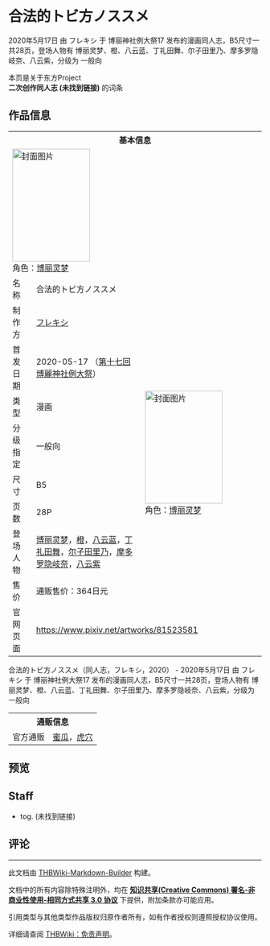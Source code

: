 # 合法的トビ方ノススメ

<!-- source html: G:\repos\THBWiki-Markdown-Builder\THBWikiMarkdown\Temp\main\6\65\ns0%3A%E5%90%88%E6%B3%95%E7%9A%84%E3%83%88%E3%83%93%E6%96%B9%E3%83%8E%E3%82%B9%E3%82%B9%E3%83%A1.html -->

2020年5月17日 由 フレキシ 于 博丽神社例大祭17 发布的漫画同人志，B5尺寸一共28页，登场人物有 博丽灵梦、橙、八云蓝、丁礼田舞、尔子田里乃、摩多罗隐岐奈、八云紫，分级为 一般向

本页是关于东方Project  
 **二次创作同人志 (未找到链接)** 的词条
## 作品信息

<table><tbody><tr><th colspan="3">基本信息</th></tr><tr><td class="cover-artwork-mobile" colspan="2"><a href="./文件-合法的トビ方ノススメ封面.jpg.md" class="image" title="封面图片"><img alt="封面图片" src="https://upload.thwiki.cc/thumb/f/f3/%E5%90%88%E6%B3%95%E7%9A%84%E3%83%88%E3%83%93%E6%96%B9%E3%83%8E%E3%82%B9%E3%82%B9%E3%83%A1%E5%B0%81%E9%9D%A2.jpg/154px-%E5%90%88%E6%B3%95%E7%9A%84%E3%83%88%E3%83%93%E6%96%B9%E3%83%8E%E3%82%B9%E3%82%B9%E3%83%A1%E5%B0%81%E9%9D%A2.jpg" decoding="async" loading="lazy" width="154" height="224" srcset="https://upload.thwiki.cc/thumb/f/f3/%E5%90%88%E6%B3%95%E7%9A%84%E3%83%88%E3%83%93%E6%96%B9%E3%83%8E%E3%82%B9%E3%82%B9%E3%83%A1%E5%B0%81%E9%9D%A2.jpg/231px-%E5%90%88%E6%B3%95%E7%9A%84%E3%83%88%E3%83%93%E6%96%B9%E3%83%8E%E3%82%B9%E3%82%B9%E3%83%A1%E5%B0%81%E9%9D%A2.jpg 1.5x, https://upload.thwiki.cc/thumb/f/f3/%E5%90%88%E6%B3%95%E7%9A%84%E3%83%88%E3%83%93%E6%96%B9%E3%83%8E%E3%82%B9%E3%82%B9%E3%83%A1%E5%B0%81%E9%9D%A2.jpg/308px-%E5%90%88%E6%B3%95%E7%9A%84%E3%83%88%E3%83%93%E6%96%B9%E3%83%8E%E3%82%B9%E3%82%B9%E3%83%A1%E5%B0%81%E9%9D%A2.jpg 2x" data-file-width="1100" data-file-height="1600"></a><div class="cover-char">角色：<a href="./博丽灵梦.md" title="博丽灵梦">博丽灵梦</a></div></td>
</tr><tr><td class="label">名称</td><td colspan="2"> 合法的トビ方ノススメ </td></tr><tr><td class="label">制作方</td><td><a href="./フレキシ.md" title="フレキシ">フレキシ</a></td><td class="cover-artwork" rowspan="8" style="min-width:224px;"><a href="./文件-合法的トビ方ノススメ封面.jpg.md" class="image" title="封面图片"><img alt="封面图片" src="https://upload.thwiki.cc/thumb/f/f3/%E5%90%88%E6%B3%95%E7%9A%84%E3%83%88%E3%83%93%E6%96%B9%E3%83%8E%E3%82%B9%E3%82%B9%E3%83%A1%E5%B0%81%E9%9D%A2.jpg/154px-%E5%90%88%E6%B3%95%E7%9A%84%E3%83%88%E3%83%93%E6%96%B9%E3%83%8E%E3%82%B9%E3%82%B9%E3%83%A1%E5%B0%81%E9%9D%A2.jpg" decoding="async" loading="lazy" width="154" height="224" srcset="https://upload.thwiki.cc/thumb/f/f3/%E5%90%88%E6%B3%95%E7%9A%84%E3%83%88%E3%83%93%E6%96%B9%E3%83%8E%E3%82%B9%E3%82%B9%E3%83%A1%E5%B0%81%E9%9D%A2.jpg/231px-%E5%90%88%E6%B3%95%E7%9A%84%E3%83%88%E3%83%93%E6%96%B9%E3%83%8E%E3%82%B9%E3%82%B9%E3%83%A1%E5%B0%81%E9%9D%A2.jpg 1.5x, https://upload.thwiki.cc/thumb/f/f3/%E5%90%88%E6%B3%95%E7%9A%84%E3%83%88%E3%83%93%E6%96%B9%E3%83%8E%E3%82%B9%E3%82%B9%E3%83%A1%E5%B0%81%E9%9D%A2.jpg/308px-%E5%90%88%E6%B3%95%E7%9A%84%E3%83%88%E3%83%93%E6%96%B9%E3%83%8E%E3%82%B9%E3%82%B9%E3%83%A1%E5%B0%81%E9%9D%A2.jpg 2x" data-file-width="1100" data-file-height="1600"></a><div class="cover-char">角色：<a href="./博丽灵梦.md" title="博丽灵梦">博丽灵梦</a></div></td>
</tr><tr><td class="label">首发日期</td><td>2020-05-17&#160;（<a href="/展会作品列表?e=%E5%8D%9A%E4%B8%BD%E7%A5%9E%E7%A4%BE%E4%BE%8B%E5%A4%A7%E7%A5%AD%2317">第十七回 博麗神社例大祭</a>）</td></tr><tr><td class="label">类型</td><td>漫画</td></tr><tr><td class="label">分级指定</td><td>一般向</td></tr><tr><td class="label">尺寸</td><td>B5</td></tr><tr><td class="label">页数</td><td>28P</td></tr><tr><td class="label">登场人物</td><td><a href="./博丽灵梦.md" title="博丽灵梦">博丽灵梦</a>，<a href="./橙.md" title="橙">橙</a>，<a href="./八云蓝.md" title="八云蓝">八云蓝</a>，<a href="./丁礼田舞.md" title="丁礼田舞">丁礼田舞</a>，<a href="./尔子田里乃.md" title="尔子田里乃">尔子田里乃</a>，<a href="./摩多罗隐岐奈.md" title="摩多罗隐岐奈">摩多罗隐岐奈</a>，<a href="./八云紫.md" title="八云紫">八云紫</a></td></tr><tr><td class="label">售价</td><td>通贩售价：364日元</td></tr>
<tr><td class="label">官网页面</td><td colspan="2"><a rel="nofollow" class="external free" href="https://www.pixiv.net/artworks/81523581">https://www.pixiv.net/artworks/81523581</a></td></tr></tbody></table>

合法的トビ方ノススメ（同人志，フレキシ，2020） - 2020年5月17日 由 フレキシ 于 博丽神社例大祭17 发布的漫画同人志，B5尺寸一共28页，登场人物有 博丽灵梦、橙、八云蓝、丁礼田舞、尔子田里乃、摩多罗隐岐奈、八云紫，分级为 一般向

<table><tbody><tr><th colspan="3">通贩信息</th></tr><tr><td class="label">官方通贩</td><td colspan="2"><a rel="nofollow" class="external text" href="https://www.melonbooks.co.jp/detail/detail.php?product_id=670485">蜜瓜</a>，<a rel="nofollow" class="external text" href="https://ec.toranoana.jp/tora_r/ec/item/040030832988">虎穴</a></td></tr></tbody></table>


## 预览
## Staff
- tog. (未找到链接)

## 评论




---

此文档由 [THBWiki-Markdown-Builder](https://github.com/Delsin-Yu/THBWiki-Markdown-Builder) 构建。

文档中的所有内容除特殊注明外，均在 [**知识共享(Creative Commons) 署名-非商业性使用-相同方式共享 3.0 协议**](https://creativecommons.org/licenses/by-sa/3.0/deed.zh-hans) 下提供，附加条款亦可能应用。

引用类型与其他类型作品版权归原作者所有，如有作者授权则遵照授权协议使用。

详细请查阅 [THBWiki：免责声明](https://thbwiki.cc/THBWiki:%E5%85%8D%E8%B4%A3%E5%A3%B0%E6%98%8E)。

